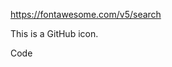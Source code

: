 https://fontawesome.com/v5/search

<icon icon="fa-brands fa-github" size="xs" /> This is a GitHub icon.

<icon icon="fas fa-code" size="xs" /> Code
